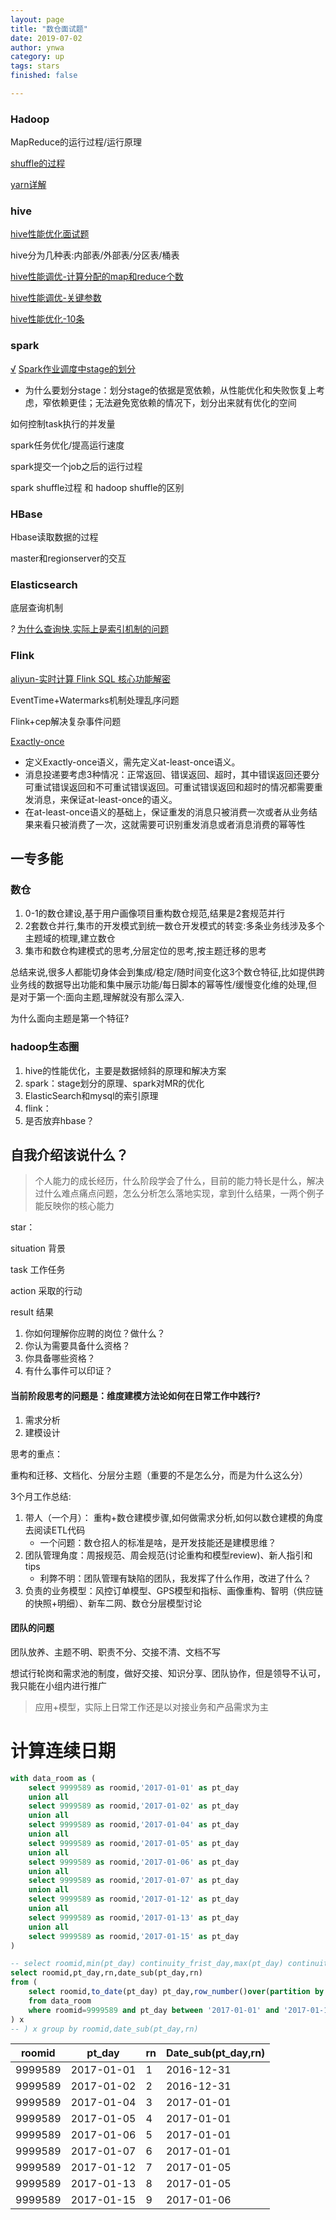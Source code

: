 ```yaml
---
layout: page
title: "数仓面试题"
date: 2019-07-02
author: ynwa
category: up
tags: stars
finished: false

---
```


### Hadoop

MapReduce的运行过程/运行原理

[shuffle的过程](https://blog.51cto.com/machenjie/1968921)

[yarn详解](https://www.ibm.com/developerworks/cn/opensource/os-cn-hadoop-yarn/)



### hive

[hive性能优化面试题](https://zhuanlan.zhihu.com/p/65436503)

hive分为几种表:内部表/外部表/分区表/桶表

[hive性能调优-计算分配的map和reduce个数](http://www.voidcn.com/article/p-mjvjishu-bgd.html)

[hive性能调优-关键参数](https://blog.csdn.net/boyu_tung/article/details/52878434)

[hive性能优化-10条](https://www.cnblogs.com/frankdeng/p/9463897.html)

### spark

<u>√</u>  [Spark作业调度中stage的划分](https://wongxingjun.github.io/2015/05/25/Spark%E4%BD%9C%E4%B8%9A%E8%B0%83%E5%BA%A6%E4%B8%ADstage%E7%9A%84%E5%88%92%E5%88%86/)

+ 为什么要划分stage：划分stage的依据是宽依赖，从性能优化和失败恢复上考虑，窄依赖更佳；无法避免宽依赖的情况下，划分出来就有优化的空间

如何控制task执行的并发量

spark任务优化/提高运行速度

spark提交一个job之后的运行过程

spark shuffle过程   和  hadoop shuffle的区别

### HBase

Hbase读取数据的过程

master和regionserver的交互

### Elasticsearch

底层查询机制

<em>?</em> [为什么查询快,实际上是索引机制的问题](https://blog.csdn.net/qq924862077/article/details/80382634)

### Flink

[aliyun-实时计算 Flink SQL 核心功能解密](https://yq.aliyun.com/articles/457438?spm=a2c4e.11153940.0.0.737e1ff1tqwrhv)

EventTime+Watermarks机制处理乱序问题

Flink+cep解决复杂事件问题

[Exactly-once](http://www.whitewood.me/2018/10/16/Flink-Exactly-Once-%E6%8A%95%E9%80%92%E5%AE%9E%E7%8E%B0%E6%B5%85%E6%9E%90/)

+ 定义Exactly-once语义，需先定义at-least-once语义。
+ 消息投递要考虑3种情况：正常返回、错误返回、超时，其中错误返回还要分可重试错误返回和不可重试错误返回。可重试错误返回和超时的情况都需要重发消息，来保证at-least-once的语义。
+ 在at-least-once语义的基础上，保证重发的消息只被消费一次或者从业务结果来看只被消费了一次，这就需要可识别重发消息或者消息消费的幂等性





## 一专多能
### 数仓

1. 0-1的数仓建设,基于用户画像项目重构数仓规范,结果是2套规范并行
2. 2套数仓并行,集市的开发模式到统一数仓开发模式的转变:多条业务线涉及多个主题域的梳理,建立数仓
3. 集市和数仓构建模式的思考,分层定位的思考,按主题迁移的思考

总结来说,很多人都能切身体会到集成/稳定/随时间变化这3个数仓特征,比如提供跨业务线的数据导出功能和集中展示功能/每日脚本的幂等性/缓慢变化维的处理,但是对于第一个:面向主题,理解就没有那么深入.

为什么面向主题是第一个特征?



### hadoop生态圈

1. hive的性能优化，主要是数据倾斜的原理和解决方案
2. spark：stage划分的原理、spark对MR的优化
3. ElasticSearch和mysql的索引原理
4. flink：
5. 是否放弃hbase？



## 自我介绍该说什么？ 

> 个人能力的成长经历，什么阶段学会了什么，目前的能力特长是什么，解决过什么难点痛点问题，怎么分析怎么落地实现，拿到什么结果，一两个例子能反映你的核心能力



star：

situation 背景

task 工作任务

action 采取的行动

result 结果



1. 你如何理解你应聘的岗位？做什么？
2. 你认为需要具备什么资格？
3. 你具备哪些资格？
4. 有什么事件可以印证？



#### 当前阶段思考的问题是：维度建模方法论如何在日常工作中践行?

1. 需求分析
2. 建模设计



思考的重点：

重构和迁移、文档化、分层分主题（重要的不是怎么分，而是为什么这么分）



3个月工作总结:

1. 带人（一个月）： 重构+数仓建模步骤,如何做需求分析,如何以数仓建模的角度去阅读ETL代码
   + 一个问题：数仓招人的标准是啥，是开发技能还是建模思维？
2. 团队管理角度：周报规范、周会规范(讨论重构和模型review)、新人指引和tips
   + 利弊不明：团队管理有缺陷的团队，我发挥了什么作用，改进了什么？
3. 负责的业务模型：风控订单模型、GPS模型和指标、画像重构、智明（供应链的快照+明细）、新车二网、数仓分层模型讨论



#### 团队的问题

团队放养、主题不明、职责不分、交接不清、文档不写

想试行轮岗和需求池的制度，做好交接、知识分享、团队协作，但是领导不认可，我只能在小组内进行推广

> 应用+模型，实际上日常工作还是以对接业务和产品需求为主



# 计算连续日期

```sql
with data_room as (
    select 9999589 as roomid,'2017-01-01' as pt_day
    union all
    select 9999589 as roomid,'2017-01-02' as pt_day
    union all
    select 9999589 as roomid,'2017-01-04' as pt_day
    union all
    select 9999589 as roomid,'2017-01-05' as pt_day
    union all
    select 9999589 as roomid,'2017-01-06' as pt_day
    union all
    select 9999589 as roomid,'2017-01-07' as pt_day
    union all
    select 9999589 as roomid,'2017-01-12' as pt_day
    union all
    select 9999589 as roomid,'2017-01-13' as pt_day
    union all
    select 9999589 as roomid,'2017-01-15' as pt_day
)

-- select roomid,min(pt_day) continuity_frist_day,max(pt_day) continuity_last_day,count(*) continuity_days
select roomid,pt_day,rn,date_sub(pt_day,rn)
from (
	select roomid,to_date(pt_day) pt_day,row_number()over(partition by roomid order by to_date(pt_day) asc) rn
	from data_room 
	where roomid=9999589 and pt_day between '2017-01-01' and '2017-01-16'
) x     
-- ) x group by roomid,date_sub(pt_day,rn) 
```



| roomid  | pt_day     | rn   | Date_sub(pt_day,rn) |
| ------- | ---------- | ---- | ------------------- |
| 9999589 | 2017-01-01 | 1    | 2016-12-31          |
| 9999589 | 2017-01-02 | 2    | 2016-12-31          |
| 9999589 | 2017-01-04 | 3    | 2017-01-01          |
| 9999589 | 2017-01-05 | 4    | 2017-01-01          |
| 9999589 | 2017-01-06 | 5    | 2017-01-01          |
| 9999589 | 2017-01-07 | 6    | 2017-01-01          |
| 9999589 | 2017-01-12 | 7    | 2017-01-05          |
| 9999589 | 2017-01-13 | 8    | 2017-01-05          |
| 9999589 | 2017-01-15 | 9    | 2017-01-06          |

